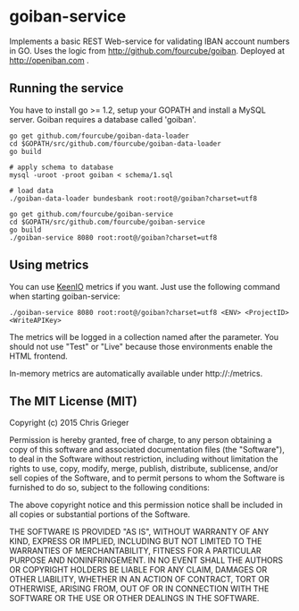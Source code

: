 goiban-service
==============

Implements a basic REST Web-service for validating IBAN account numbers in GO. Uses the logic from http://github.com/fourcube/goiban. Deployed at http://openiban.com .

Running the service
-------

You have to install go >= 1.2, setup your GOPATH and install a MySQL server.
Goiban requires a database called 'goiban'.

```
go get github.com/fourcube/goiban-data-loader
cd $GOPATH/src/github.com/fourcube/goiban-data-loader
go build

# apply schema to database
mysql -uroot -proot goiban < schema/1.sql

# load data
./goiban-data-loader bundesbank root:root@/goiban?charset=utf8

go get github.com/fourcube/goiban-service
cd $GOPATH/src/github.com/fourcube/goiban-service
go build
./goiban-service 8080 root:root@/goiban?charset=utf8
```

Using metrics
-------

You can use [KeenIO](http://keen.io) metrics if you want. Just use the following
command when starting goiban-service:

```
./goiban-service 8080 root:root@/goiban?charset=utf8 <ENV> <ProjectID> <WriteAPIKey>
```

The metrics will be logged in a collection named after the <ENV> parameter. You should not use "Test" or "Live" because those environments enable the HTML frontend.

In-memory metrics are automatically available under http://<host>:<port>/metrics.



The MIT License (MIT)
------
Copyright (c) 2015 Chris Grieger

Permission is hereby granted, free of charge, to any person obtaining a copy
of this software and associated documentation files (the "Software"), to deal
in the Software without restriction, including without limitation the rights
to use, copy, modify, merge, publish, distribute, sublicense, and/or sell
copies of the Software, and to permit persons to whom the Software is
furnished to do so, subject to the following conditions:

The above copyright notice and this permission notice shall be included in
all copies or substantial portions of the Software.

THE SOFTWARE IS PROVIDED "AS IS", WITHOUT WARRANTY OF ANY KIND, EXPRESS OR
IMPLIED, INCLUDING BUT NOT LIMITED TO THE WARRANTIES OF MERCHANTABILITY,
FITNESS FOR A PARTICULAR PURPOSE AND NONINFRINGEMENT. IN NO EVENT SHALL THE
AUTHORS OR COPYRIGHT HOLDERS BE LIABLE FOR ANY CLAIM, DAMAGES OR OTHER
LIABILITY, WHETHER IN AN ACTION OF CONTRACT, TORT OR OTHERWISE, ARISING FROM,
OUT OF OR IN CONNECTION WITH THE SOFTWARE OR THE USE OR OTHER DEALINGS IN
THE SOFTWARE.
